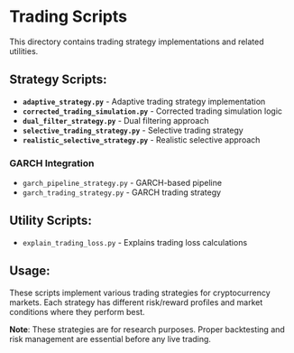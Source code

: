 # Trading Scripts

This directory contains trading strategy implementations and related utilities.

## Strategy Scripts:

- **`adaptive_strategy.py`** - Adaptive trading strategy implementation
- **`corrected_trading_simulation.py`** - Corrected trading simulation logic
- **`dual_filter_strategy.py`** - Dual filtering approach
- **`selective_trading_strategy.py`** - Selective trading strategy
- **`realistic_selective_strategy.py`** - Realistic selective approach

### GARCH Integration
- `garch_pipeline_strategy.py` - GARCH-based pipeline
- `garch_trading_strategy.py` - GARCH trading strategy

## Utility Scripts:

- `explain_trading_loss.py` - Explains trading loss calculations

## Usage:

These scripts implement various trading strategies for cryptocurrency markets. Each strategy has different risk/reward profiles and market conditions where they perform best.

**Note**: These strategies are for research purposes. Proper backtesting and risk management are essential before any live trading.
